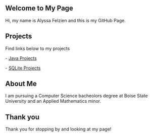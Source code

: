 <head>
  <title>Alyssa's Github</title>
  </head>


## Welcome to My Page

<p>Hi, my name is Alyssa Felzien and this is my GitHub Page.</p>







## Projects

<p>Find links below to my projects</p>
<p> - <a id="Java Projects" href="https://alyssafelzien.github.io/javaprojects//">Java Projects </a> </p>
  - <a id="SQLite Projects" href="https://alyssafelzien.github.io/sqliteprojects//"> SQLite Projects </a>



## About Me

I am pursuing a Computer Science bacheolors degree at Boise State University and an Applied Mathematics 
minor.   






## Thank you

Thank you for stopping by and looking at my page!

